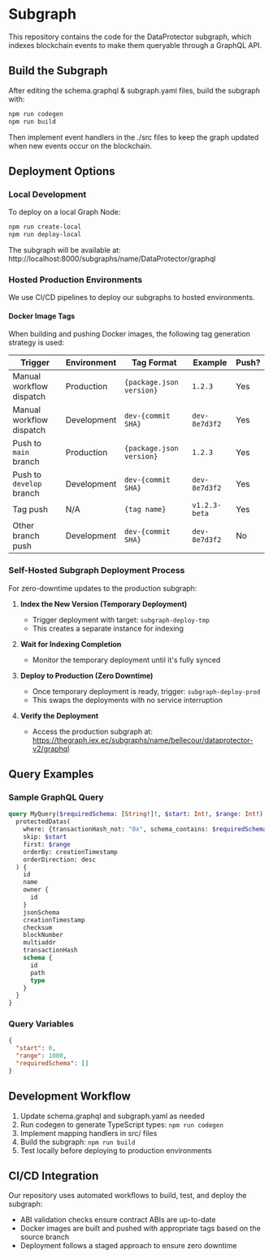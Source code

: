 # Subgraph

This repository contains the code for the DataProtector subgraph, which indexes blockchain events to make them queryable through a GraphQL API.

## Build the Subgraph

After editing the schema.graphql & subgraph.yaml files, build the subgraph with:

```bash
npm run codegen
npm run build
```

Then implement event handlers in the ./src files to keep the graph updated when new events occur on the blockchain.

## Deployment Options

### Local Development

To deploy on a local Graph Node:

```bash
npm run create-local
npm run deploy-local
```

The subgraph will be available at: http://localhost:8000/subgraphs/name/DataProtector/graphql

### Hosted Production Environments

We use CI/CD pipelines to deploy our subgraphs to hosted environments.

#### Docker Image Tags

When building and pushing Docker images, the following tag generation strategy is used:

| Trigger | Environment | Tag Format | Example | Push? |
|---------|-------------|------------|---------|-------|
| Manual workflow dispatch | Production | `{package.json version}` | `1.2.3` | Yes |
| Manual workflow dispatch | Development | `dev-{commit SHA}` | `dev-8e7d3f2` | Yes |
| Push to `main` branch | Production | `{package.json version}` | `1.2.3` | Yes |
| Push to `develop` branch | Development | `dev-{commit SHA}` | `dev-8e7d3f2` | Yes |
| Tag push | N/A | `{tag name}` | `v1.2.3-beta` | Yes |
| Other branch push | Development | `dev-{commit SHA}` | `dev-8e7d3f2` | No |

### Self-Hosted Subgraph Deployment Process

For zero-downtime updates to the production subgraph:

1. **Index the New Version (Temporary Deployment)**
   - Trigger deployment with target: `subgraph-deploy-tmp`
   - This creates a separate instance for indexing

2. **Wait for Indexing Completion**
   - Monitor the temporary deployment until it's fully synced
   
3. **Deploy to Production (Zero Downtime)**
   - Once temporary deployment is ready, trigger: `subgraph-deploy-prod`
   - This swaps the deployments with no service interruption

4. **Verify the Deployment**
   - Access the production subgraph at: https://thegraph.iex.ec/subgraphs/name/bellecour/dataprotector-v2/graphql

## Query Examples

### Sample GraphQL Query

```graphql
query MyQuery($requiredSchema: [String!]!, $start: Int!, $range: Int!) {
  protectedDatas(
    where: {transactionHash_not: "0x", schema_contains: $requiredSchema}
    skip: $start
    first: $range
    orderBy: creationTimestamp
    orderDirection: desc
  ) {
    id
    name
    owner {
      id
    }
    jsonSchema
    creationTimestamp
    checksum
    blockNumber
    multiaddr
    transactionHash
    schema {
      id
      path
      type
    }
  }
}
```

### Query Variables

```json
{
  "start": 0,
  "range": 1000,
  "requiredSchema": []
}
```

## Development Workflow

1. Update schema.graphql and subgraph.yaml as needed
2. Run codegen to generate TypeScript types: `npm run codegen`
3. Implement mapping handlers in src/ files 
4. Build the subgraph: `npm run build`
5. Test locally before deploying to production environments

## CI/CD Integration

Our repository uses automated workflows to build, test, and deploy the subgraph:
- ABI validation checks ensure contract ABIs are up-to-date
- Docker images are built and pushed with appropriate tags based on the source branch
- Deployment follows a staged approach to ensure zero downtime